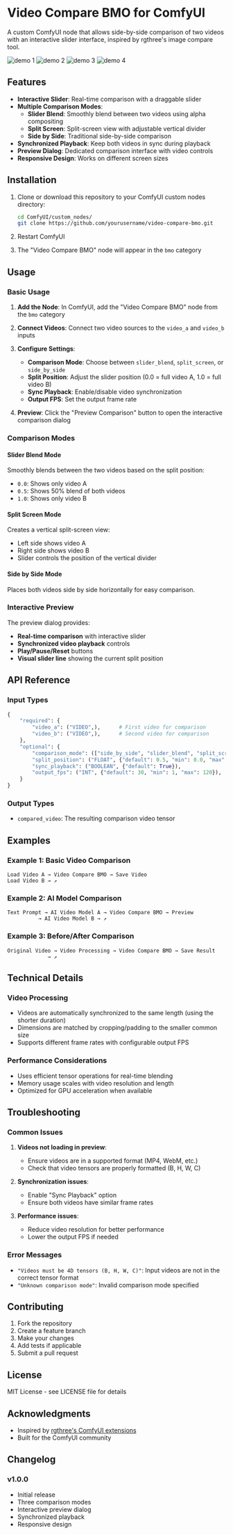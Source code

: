 # Video Compare BMO for ComfyUI

A custom ComfyUI node that allows side-by-side comparison of two videos with an interactive slider interface, inspired by rgthree's image compare tool.


![demo 1]()
![demo 2]()
![demo 3]()
![demo 4]()


## Features

- **Interactive Slider**: Real-time comparison with a draggable slider
- **Multiple Comparison Modes**:
  - **Slider Blend**: Smoothly blend between two videos using alpha compositing
  - **Split Screen**: Split-screen view with adjustable vertical divider
  - **Side by Side**: Traditional side-by-side comparison
- **Synchronized Playback**: Keep both videos in sync during playback
- **Preview Dialog**: Dedicated comparison interface with video controls
- **Responsive Design**: Works on different screen sizes

## Installation

1. Clone or download this repository to your ComfyUI custom nodes directory:
   ```bash
   cd ComfyUI/custom_nodes/
   git clone https://github.com/yourusername/video-compare-bmo.git
   ```

2. Restart ComfyUI

3. The "Video Compare BMO" node will appear in the `bmo` category

## Usage

### Basic Usage

1. **Add the Node**: In ComfyUI, add the "Video Compare BMO" node from the `bmo` category

2. **Connect Videos**: Connect two video sources to the `video_a` and `video_b` inputs

3. **Configure Settings**:
   - **Comparison Mode**: Choose between `slider_blend`, `split_screen`, or `side_by_side`
   - **Split Position**: Adjust the slider position (0.0 = full video A, 1.0 = full video B)
   - **Sync Playback**: Enable/disable video synchronization
   - **Output FPS**: Set the output frame rate

4. **Preview**: Click the "Preview Comparison" button to open the interactive comparison dialog

### Comparison Modes

#### Slider Blend Mode
Smoothly blends between the two videos based on the split position:
- `0.0`: Shows only video A
- `0.5`: Shows 50% blend of both videos
- `1.0`: Shows only video B

#### Split Screen Mode
Creates a vertical split-screen view:
- Left side shows video A
- Right side shows video B
- Slider controls the position of the vertical divider

#### Side by Side Mode
Places both videos side by side horizontally for easy comparison.

### Interactive Preview

The preview dialog provides:
- **Real-time comparison** with interactive slider
- **Synchronized video playback** controls
- **Play/Pause/Reset** buttons
- **Visual slider line** showing the current split position

## API Reference

### Input Types

```python
{
    "required": {
        "video_a": ("VIDEO",),      # First video for comparison
        "video_b": ("VIDEO",),      # Second video for comparison
    },
    "optional": {
        "comparison_mode": (["side_by_side", "slider_blend", "split_screen"],),
        "split_position": ("FLOAT", {"default": 0.5, "min": 0.0, "max": 1.0}),
        "sync_playback": ("BOOLEAN", {"default": True}),
        "output_fps": ("INT", {"default": 30, "min": 1, "max": 120}),
    }
}
```

### Output Types

- `compared_video`: The resulting comparison video tensor

## Examples

### Example 1: Basic Video Comparison
```
Load Video A → Video Compare BMO → Save Video
Load Video B → ↗
```

### Example 2: AI Model Comparison
```
Text Prompt → AI Video Model A → Video Compare BMO → Preview
          → AI Video Model B → ↗
```

### Example 3: Before/After Comparison
```
Original Video → Video Processing → Video Compare BMO → Save Result
             → ↗
```

## Technical Details

### Video Processing
- Videos are automatically synchronized to the same length (using the shorter duration)
- Dimensions are matched by cropping/padding to the smaller common size
- Supports different frame rates with configurable output FPS

### Performance Considerations
- Uses efficient tensor operations for real-time blending
- Memory usage scales with video resolution and length
- Optimized for GPU acceleration when available

## Troubleshooting

### Common Issues

1. **Videos not loading in preview**:
   - Ensure videos are in a supported format (MP4, WebM, etc.)
   - Check that video tensors are properly formatted (B, H, W, C)

2. **Synchronization issues**:
   - Enable "Sync Playback" option
   - Ensure both videos have similar frame rates

3. **Performance issues**:
   - Reduce video resolution for better performance
   - Lower the output FPS if needed

### Error Messages

- `"Videos must be 4D tensors (B, H, W, C)"`: Input videos are not in the correct tensor format
- `"Unknown comparison mode"`: Invalid comparison mode specified

## Contributing

1. Fork the repository
2. Create a feature branch
3. Make your changes
4. Add tests if applicable
5. Submit a pull request

## License

MIT License - see LICENSE file for details

## Acknowledgments

- Inspired by [rgthree's ComfyUI extensions](https://github.com/rgthree/rgthree-comfy)
- Built for the ComfyUI community

## Changelog

### v1.0.0
- Initial release
- Three comparison modes
- Interactive preview dialog
- Synchronized playback
- Responsive design 
